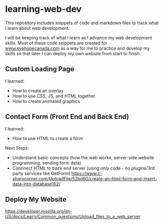 # learning-web-dev
This repository includes snippets of code and markdown files to track what I learn about web development. 

I will be keeping track of what I learn as I advance my web development skills. Most of these code snippets are created for www.eyehopecanada.com as a way for me to practice and develop my skills so that later I can deploy my own website from start to finish.

## Custom Loading Page
I learned:
- How to create an overlay
- How to use CSS, JS, and HTML together
- How to create animated graphics

## Contact Form (Front End and Back End)
I learned:
- How to use HTML to create a form

Next Steps:
- Understand basic concepts (how the web works, server-side website programming, sending form data)
- Connnect HTML to back end server (using only code - no plugins/3rd party services like GetForm)
https://www.c-sharpcorner.com/UploadFile/52bd60/create-an-html-form-and-insert-data-into-database162/

## Deploy My Website
https://developer.mozilla.org/en-US/docs/Learn/Common_questions/Upload_files_to_a_web_server
